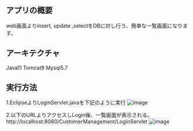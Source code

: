 ## アプリの概要
web画面よりinsert, update ,selectをDBに対し行う、簡単な一覧画面になります。

## アーキテクチャ
Java11
Tomcat9
Mysql5.7

## 実行方法
1.EclipseよりLoginServlet.javaを下記のように実行
![image](https://github.com/RyutaKinoshitaSALTO/todo/assets/93748535/d1595fd2-b853-4d02-82b7-79ef49e523d1)

2.以下のURLよりアクセスしLogin後、一覧画面が表示される。
http://localhost:8080/CustomerManagement/LoginServlet
![image](https://github.com/RyutaKinoshitaSALTO/todo/assets/93748535/0ac0ff0f-9f4a-4d0e-a92d-f55d047c6b56)


